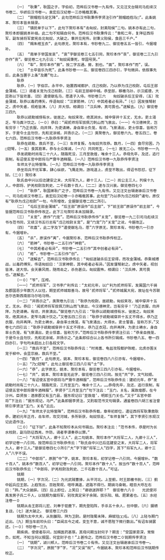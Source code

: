 <!-- { "loadSidebar": true } -->
      　　〔一〕　“耿秉”，耿国之子，字伯初，范晔后汉书卷一九有传。又见汪文台辑司马彪续汉书卷二、华峤后汉书卷一。袁宏后汉纪卷一三亦略载其事。
      　　〔二〕　“脱帽抱马足乞降”，此句范晔后汉书耿秉传李贤注引作“脱帽趋抱马□”。此条姚本、聚珍本皆未辑录。
      　　〔三〕　“镇抚单于以下”，此句下聚珍本有“击匈奴，封美阳侯”二句。姚本亦有此二句，聚珍本即据姚本补缀。此二句不知辑自何书。范晔后汉书耿秉传云：“章和二年，复拜征西将军，副车骑将军窦宪击北匈奴，大破之。事并见宪传。封秉义阳侯，食邑三千户。”
      　　〔四〕　“赐朱棺玉衣”，此句原无，聚珍本有，书钞卷九二、御览卷五五一皆引，今据增补。
      　　〔五〕　“南单于举国发哀”，“哀”字御览卷三七五引同，聚珍本作“丧”，御览卷二三九引亦作“丧”。御览卷二七九引云：“匈奴闻秉死，举国号哭。”
      　　〔六〕　“犁”，聚珍本作“剺”。按二字古通。剺，割也。“面”，聚珍本作“而”，误。
      　　〔七〕　“士卒皆乐为死”，此条书钞卷一一五、御览卷四三四亦引，字句微异。依叙事先后，此条当置于上条“及薨”句上。
      　　耿恭
      　　耿恭，〔一〕字伯宗。永平中，始置西域都护、戊己校尉，乃以恭为戊己校尉，屯后王部金蒲城。〔二〕谒者关宠为戊己校尉，〔三〕屯前王部柳中城。恭至部，移檄乌孙，示汉威德，大昆弥以下皆欢喜，〔四〕遣使献名马，愿遣子入侍。书钞卷三六　　匈奴破杀后王安得，〔五〕攻金蒲城，耿恭以毒药傅矢，传语匈奴：“汉家箭神，〔六〕中其疮者必有异。”〔七〕因发强弩射之，虏中矢者，视疮皆沸，〔八〕并大惊。相谓曰：“汉兵神，真可畏也。”遂解去。〔九〕御览卷三四九
      　　耿恭以疏勒城傍有水，徙居之。匈奴来攻，绝其涧水。城中穿井十五丈，无水。吏士渴乏，笮马粪汁饮之。〔一０〕恭曰：“闻贰师将军拔佩刀刺山而飞泉出，〔一一〕今汉德神灵，岂有穷乎！”乃正衣服，向井拜，为吏请祷，身自率士负笼，有顷，飞泉涌出，吏士惊喜，皆称万岁。于是令士且勿饮，先和泥涂城，并扬示之。〔一二〕类聚卷九，御览卷六九、卷五四二、卷七六四，范晔后汉书卷一九耿恭传李贤注
      　　耿恭在疏勒，救兵不至，〔一三〕车师复叛，与匈奴共攻恭。数月，〔一四〕食尽穷困，乃□铠弩，〔一五〕食其筋革。恭与士众推诚，〔一六〕共同死生，〔一七〕故无二心。书钞卷一一九
      　　恭发疏勒时尚有二十六人，随路死没，三月至敦煌，唯余十三人。恭母先卒，及还，追行丧制，有诏使五官中郎将马严齎牛酒释服。〔一八〕范晔后汉书卷一九耿恭传李贤注
      　　车师太子比特訾降。〔一九〕范晔后汉书卷一九耿恭传李贤注
      　　恭坐将兵不忧军事，肆心纵欲，飞鹰走狗，游戏道上，虏至不敢出，得诏书怨怼，征下狱。〔二０〕聚珍本
      　　耿氏自中兴以后讫建安之末，大将军九人，卿十三人，〔二一〕尚公主三人，列侯十九人，中郎将、护羌校尉及刺史、二千石数十百人，〔二二〕遂与汉兴衰。御览卷四七０
      　　〔一〕　“耿恭”，耿国弟耿广之子，范晔后汉书卷一九有传。又见汪文台辑谢承后汉书卷一、司马彪续汉书卷三。袁宏后汉纪卷一０亦略载其事。此句至“乃以恭为戊己校尉”诸句，原仅有“耿恭为戊己校尉”一句，今所增改，全据御览卷二四二所引。
      　　〔二〕　“屯后王部金蒲城”，“后王部”原误作“后主部”，下“前王部”原误作“前主部”，今皆据范晔后汉书耿恭传改正。此下三句聚珍本未加辑录。
      　　〔三〕　“关宠”，原作“门宠”。范晔后汉书耿恭传作“关宠”，御览卷一九二引司马彪续汉书与范书同，又续汉书五行志有“戊己校尉关宠”，是“门宠”乃“关宠”之讹，今据改正。
      　　〔四〕　“欢喜”，此二字及下“遣使献名马，愿”六字原无，聚珍本有，书钞卷六一引亦有，今据增补。
      　　〔五〕　“杀”，原误作“离”，今据聚珍本、范晔后汉书耿恭传校正。
      　　〔六〕　“箭神”，书钞卷一二五引作“神箭”。
      　　〔七〕　“中其疮者必有异”，书钞卷一二五引作“其中创者必有异”。
      　　〔八〕　“疮”，书钞卷一二五引作“创”。
      　　〔九〕　“遂解去”，范晔后汉书耿恭传云：“匈奴遂破杀后王安得，而攻金蒲城。恭乘城搏战，以毒药傅矢，传语匈奴曰：‘汉家神箭，其中疮者必有异。’因发彊弩射之。虏中矢者，视创皆沸，遂大惊。会天暴风雨，随雨击之，杀伤甚众。匈奴震怖，相谓曰：‘汉兵神，真可畏也。’遂解去。”
      　　〔一０〕“笮”，压榨。
      　　〔一一〕“贰师将军”，汉书李广利传云：“太初元年，以广利为贰师将军，发属国六千骑及郡国恶少年数万人以往，期至贰师城取善马，故号‘贰师将军’。”贰师城属大宛，故址在今苏联吉尔吉斯西南部马尔哈马特。
      　　〔一二〕“并扬示之”，类聚卷九引云：“耿恭为校尉，居疏勒，匈奴来攻，城中穿井十五丈，无水。恭曰：‘闻贰师将军拔佩刀刺山而飞泉出，今汉德神灵，岂有穷乎！’乃正衣服，向井拜，为吏请祷。有顷，井泉濆出。”御览卷六九引云：“耿恭以疏勒城傍有水，徙居之。匈奴来攻，绝其涧水，吏笮马粪汁饮之。”又卷五四二引云：“耿恭于疏勒城穿井十五丈不得水，恭乃正衣服，向井再拜，为吏士祷水，身自率士挽笼，有飞泉涌出，大得水。吏士警喜，皆称万岁。”又卷七六四引云：“耿恭于疏勒城穿井十五丈不得水，恭乃正衣冠，向井再拜，为吏士祷水，身自率士负笼，有飞泉涌出，吏士惊喜，皆称万岁。”范晔后汉书耿恭传李贤注引云：“恭亲自挽笼，于是令士且勿饮，先和泥涂城，并扬示之。”此条即综合以上各书所引辑成。书钞卷八五、卷一四四亦引，字句均未超出上引各段文字。
      　　〔一三〕“救兵不至”，范晔后汉书耿恭传云：“时焉耆、龟兹攻殁都护陈睦，北虏亦围关宠于柳中。会显宗崩，救兵不至。”
      　　〔一四〕“数月”，此句原无，姚本、聚珍本有，御览卷四八六引亦有，今据增补。
      　　〔一五〕“乃□铠弩”，此句上御览卷三四八引有“士”字。
      　　〔一六〕“恭”，此字原无，姚本、聚珍本有，御览卷三四八引亦有，今据增补。
      　　〔一七〕“共”，姚本、聚珍本皆无此字，御览卷三四八引同。按无“共”字，文气较顺。
      　　〔一八〕“有诏使五官中郎将马严齎牛酒释服”，范晔后汉书耿恭传云：建初元年，恭“发疏勒时尚有二十六人，随路死没，三月至玉门，唯余十三人。……恭母先卒，及还，追行丧制，有诏使五官中郎将齎牛酒释服”。李贤于“三月至玉门”句下注云：“玉门，关名，属敦煌郡，在今沙州。臣贤按：酒泉郡又有玉门县，据东观记曰‘至敦煌’，明即玉门关也。”又于“五官中郎将”下注云：“据东观记，马严。”此条即据李贤注，又酌取范书文句辑录。通鉴卷四六胡三省注曾转引李贤注“玉门，关名”云云。
      　　〔一九〕“车师太子比特訾降”，范晔后汉书耿恭传载，章帝初即位，遣征西将军耿秉救耿恭，建初元年正月，击车师，攻交河城，多所斩获，匈奴惊走，“车师复降”。其下李贤引东观汉记此语作注。
      　　〔二０〕“征下狱”，此条不知聚珍本从何书辑出。聚珍本注云：“范书本传，恭是时为长水校尉，副马防征西羌，忤防，谒者李谭奏恭以罪。”
      　　〔二一〕“大将军九人，卿十三人”，此二句姚本、聚珍本作“大将军二人，九卿十三人”，初学记卷一八引同。按范晔后汉书耿恭传云：“耿氏自中兴已后迄建安之末，大将军二人，将军九人，卿十三人。”是御览卷四七０所引“大”字下脱“将军二人”四字，其下“将军九人，卿十三人”八字不误。
      　　〔二二〕“中郎将”，原脱“中”字，姚本、聚珍本有，初学记卷一八引同，今据增补。“数十百人”，姚本作“数百人”，初学记卷一八引同。聚珍本作“数十人”。按当作“数十百人”，范晔后汉书耿恭传云：“中郎将、护羌校尉及刺史、二千石数十百人。”可证。
      　　铫期
      　　铫期，〔一〕字次况，〔二〕为光武贼曹掾，从平河北。上至蓟，时王郎檄书到，〔三〕蓟中起兵应王郎。上趋驾出，百姓聚观，喧呼满道，遮路不得行。期骑马奋戟，瞠目大呼左右曰：“跸。”大众披辟。〔四〕后上即位，上笑曰：“卿欲遂跸耶？”　御览卷六八０　　光武使邓禹发房子兵二千人，以铫期为偏将军，别攻真定宋子余贼，拔乐阳、稿、肥累者也。〔五〕水经注卷一０
      　　铫期从击王郎将儿宏、刘奉于钜鹿下，期先登陷阵，手杀五十余人，创中额，〔六〕摄帻复战，〔七〕遂大破之。　御览卷三六四
      　　铫期为太中大夫，从到雒阳，拜为卫尉。是时陇蜀未降，麻赋往□□屯。〔八〕上轻与期门近出。〔九〕期当车前叩头曰：“臣闻古今之戒，变生不意，诚不愿陛下微行数出。”有诏车骑罢还。〔一０〕书钞卷一三九
      　　期疾病，使使者存问，加赐医药甚厚。其母问期当封何子？期言：“受国家恩深，常惭负，如死，不知当何以报国，何宜封子也！”上甚怜之。范晔后汉书卷二０铫期传李贤注
      　　〔一〕　“铫期”，颍川郏人，范晔后汉书卷二０有传。又见汪文台辑谢承后汉书卷一。
      　　〔二〕　“字次况”，原脱“字”字，“况”又误“贶”，今据姚本、聚珍本和范晔后汉书铫期传校正。
